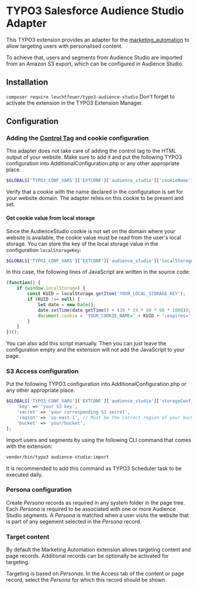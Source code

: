 # TYPO3 Salesforce Audience Studio Adapter

This TYPO3 extension provides an adapter for the [marketing_automation](https://github.com/Leuchtfeuer/typo3-marketing-automation)
to allow targeting users with personalised content.

To achieve that, users and segments from Audience Studio are imported from an Amazon S3 export,
which can be configured in Audience Studio.

## Installation

`composer require leuchtfeuer/typo3-audience-studio` 
Don't forget to activate the extension in the TYPO3 Extension Manager.

## Configuration

### Adding the [Control Tag](https://konsole.zendesk.com/hc/en-us/articles/215557298-Control-Tag-Implementation-Guide) and cookie configuration

This adapter does not take care of adding the control tag to the HTML output of your website.
Make sure to add it and put the following TYPO3 configuration into AdditionalConfiguration.php or any other appropriate place.

```php
$GLOBALS['TYPO3_CONF_VARS']['EXTCONF']['audience_studio']['cookieName'] = 'yourcookiename';
```

Verify that a cookie with the name declared in the configuration is set for your website domain.
The adapter relies on this cookie to be present and set.

#### Get cookie value from local storage

Since the AudienceStudio cookie is not set on the domain where your website is available, the cookie value must be read from the 
user's local storage. You can store the key of the local storage value in the configuration `localStorageKey`:

```php
$GLOBALS['TYPO3_CONF_VARS']['EXTCONF']['audience_studio']['localStorageKey'] = 'yourlocalstoragekey';
```

In this case, the following lines of JavaScript are written in the source code:

```js
(function() {
    if (window.localStorage) {
        const KUID = localStorage.getItem('YOUR_LOCAL_STORAGE_KEY');
        if (KUID !== null) {
            let date = new Date();
            date.setTime(date.getTime() + (30 * 24 * 60 * 60 * 1000));
            document.cookie = 'YOUR_COOKIE_NAME=' + KUID + ';expires=' + date.toUTCString() + ';path=/';
        }
    }
})();
```

You can also add this script manually. Then you can just leave the configuration empty and the extension will not add the 
JavaScript to your page.

### S3 Access configuration

Put the following TYPO3 configuration into AdditionalConfiguration.php or any other appropriate place.

```php
$GLOBALS['TYPO3_CONF_VARS']['EXTCONF']['audience_studio']['storageConfiguration'] = [
    'key' => 'your S3 key',
    'secret' => 'your corresponding S3 secret',
    'region' => 'us-east-1', // Must be the correct region of your bucket
    'bucket' => 'your/bucket',
];
```

Import users and segments by using the following CLI command that comes with the extension:

```bash
vendor/bin/typo3 audience-studio:import
```

It is recommended to add this command as TYPO3 Scheduler task to be executed daily.

### Persona configuration

Create *Persona* records as required in any system folder in the page tree.
Each *Persona* is required to be associated with one or more Audience Studio segments.
A *Persona* is matched when a user visits the website that is part of any segement selected in the *Persona* record.

### Target content

By default the Marketing Automation extension allows targeting content and page records.
Additional records can be optionally be activated for targeting.

Targeting is based on *Personas*. In the Access tab of the content or page record, select the *Persona* for which
this record should be shown. 
